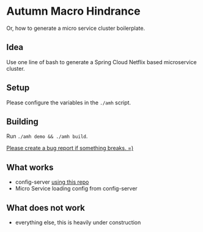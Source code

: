 # Autumn Macro Hindrance

Or, how to generate a micro service cluster boilerplate.

## Idea

Use one line of bash to generate a Spring Cloud Netflix based microservice cluster.

## Setup
Please configure the variables in the `./amh` script.

## Building

Run `./amh demo && ./amh build`.

[Please create a bug report if something breaks. =)][1]

## What works
- config-server [using this repo][2]
- Micro Service loading config from config-server


## What does not work
- everything else, this is heavily under construction

[1]: https://github.com/uvwxy/autumn-macro-hindrance/issues
[2]: https://github.com/uvwxy/amh-demo-cluster-config
